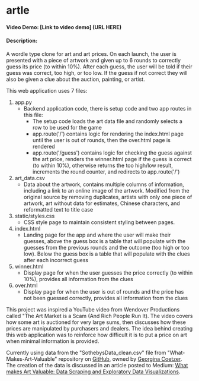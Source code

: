 # artle
#### Video Demo: [Link to video demo] (URL HERE)
#### Description:
A wordle type clone for art and art prices. On each launch, the user is presented with a piece of artwork and given up to 6 rounds to correctly guess its price (to within 10%). After each guess, the user will be told if their guess was correct, too high, or too low. If the guess if not correct they will also be given a clue about the auction, painting, or artist.

This web application uses 7 files:
1. app.py
	- Backend application code, there is setup code and two app routes in this file:
		- The setup code loads the art data file and randomly selects a row to be used for the game
		- app.route('/') contains logic for rendering the index.html page until the user is out of rounds, then the over.html page is rendered
		- app.route('/guess') contains logic for checking the guess against the art price, renders the winner.html page if the guess is correct (to within 10%), otherwise returns the too high/low result, increments the round counter, and redirects to app.route('/')
2. art_data.csv
	- Data about the artwork, contains multiple columns of information, including a link to an online image of the artwork. Modified from the original source by removing duplicates, artists with only one piece of artwork, art without data for estimates, Chinese characters, and reformatted text to title case
4. static/styles.css
	- CSS style page to maintain consistent styling between pages.
5. index.html
	- Landing page for the app and where the user will make their guesses, above the guess box is a table that will populate with the guesses from the previous rounds and the outcome (too high or too low). Below the guess box is a table that will populate with the clues after each incorrect guess
6. winner.html
	- Display page for when the user guesses the price correctly (to within 10%), provides all information from the clues
7. over.html
	- Display page for when the user is out of rounds and the price has not been guessed correctly, provides all information from the clues

This project was inspired a YouTube video from Wendover Productions called "The Art Market is a Scam (And Rich People Run It). The video covers how some art is auctioned for very large sums, then discusses how these prices are manipulated by purchasers and dealers. The idea behind creating this web application was to reinforce how difficult it is to put a price on art when minimal information is provided.

Currently using data from the "SothebysData_clean.csv" file from "What-Makes-Art-Valuable" repository on [GitHub](https://github.com/georgiecoetzer/What-Makes-Art-Valuable), owned by [Georgina Coetzer](https://github.com/georgiecoetzer). The creation of the data is discussed in an article posted to Medium: [What makes Art Valuable: Data Scraping and Exploratory Data Visualizations](https://medium.com/@gcoetzer/what-makes-art-valuable-data-scraping-and-exploratory-data-visualizations-82966b218a07).